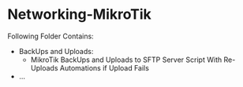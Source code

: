 # Networking-MikroTik
Following Folder Contains:
* BackUps and Uploads:
  - MikroTik BackUps and Uploads to SFTP Server Script With Re-Uploads Automations if Upload Fails
* ...
